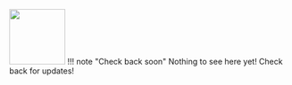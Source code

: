 <!--
---
title: "VSCode"
description: "Visual Studio Code, also commonly referred to as VS Code, is a source-code editor made by Microsoft for Windows, Linux and macOS. Features include support for debugging, syntax highlighting, intelligent code completion, snippets, code refactoring, and embedded Git."
tags: "ide plugins"
icon: "https://awesome-astra.github.io/docs/img/vscode/visualstudio.png"
coming_soon: “true”
developer_title: "Microsoft"
developer_url: "https://code.visualstudio.com/"
links:
- title: "VSCode Install"
  url: "https://code.visualstudio.com/download"
---
-->

<div class="nosurface" markdown="1">
<img src="https://awesome-astra.github.io/docs/img/vscode/Visual_Studio_Code_1.35_icon.svg.png" height="100px" />

<admonition markdown="1">
!!! note "Check back soon"
    Nothing to see here yet! Check back for updates! 
</div>